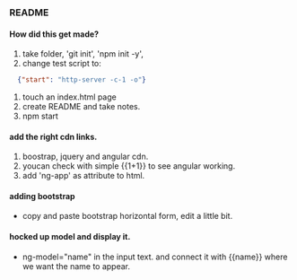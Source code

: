 ### README

#### How did this get made?

1. take folder, 'git init', 'npm init -y',
1. change test script to:
  ```json
    {"start": "http-server -c-1 -o"}
  ```
1. touch an index.html page
1. create README and take notes.
1. npm start

#### add the right cdn links.

1. boostrap, jquery and angular cdn.
1. youcan check with simple {{1+1}} to see angular working.
1. add 'ng-app' as attribute to html.

#### adding bootstrap
* copy and paste bootstrap horizontal form, edit a little bit.

#### hocked up model and display it.
* ng-model="name" in the input text. and connect it with {{name}} where we want the name to appear.
